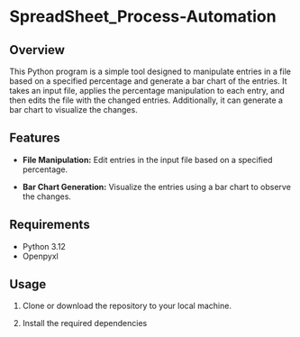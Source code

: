 # SpreadSheet_Process-Automation

## Overview

This Python program is a simple tool designed to manipulate entries in a file based on a specified percentage and generate a bar chart of the entries. It takes an input file, applies the percentage manipulation to each entry, and then edits the file with the changed entries. Additionally, it can generate a bar chart to visualize the changes.

## Features

- **File Manipulation:** Edit entries in the input file based on a specified percentage.

- **Bar Chart Generation:** Visualize the entries using a bar chart to observe the changes.

## Requirements

- Python 3.12
- Openpyxl

## Usage

1. Clone or download the repository to your local machine.

2. Install the required dependencies

